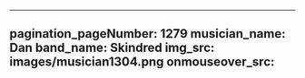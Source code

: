 ------
pagination_pageNumber: 1279
musician_name: Dan
band_name: Skindred
img_src: images/musician1304.png
onmouseover_src: 
------